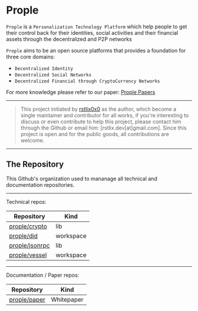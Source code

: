 # Prople

`Prople` is a `Personalization Technology Platform` which help people to get their control back for their
identities, social activities and their financial assets through the decentralized and P2P networks

`Prople` aims to be an open source platforms that provides a foundation for three core domains:

- `Decentralized Identity` 
- `Decentralized Social Networks`
- `Decentralized Financial through CryptoCurrency Networks`

For more knowledge please refer to our paper: [Prople Papers](https://github.com/prople/paper)

---

> This project initiated by [rstlix0x0](https://github.com/rstlix0x0) as the author, which become a single maintainer
and contributor for all works, if you're interesting to discuss or even contribute to help this project, please contact him through
the Github or email him: [rstlix.dev[at]gmail.com]. Since this project is open and for the public goods, all contributions
are welcome.

---

## The Repository

This Github's organization used to mananage all technical and documentation repositories.

---

Technical repos:

|   Repository  |   Kind    |
|   ----------  |   ----    |
| [prople/crypto](https://github.com/prople/crypto) | lib   |
| [prople/did](https://github.com/prople/did) | workspace   |
| [prople/jsonrpc](https://github.com/prople/jsonrpc) | lib   |
| [prople/vessel](https://github.com/prople/jsonrpc) | workspace   |

---

Documentation / Paper repos:

|   Repository  |   Kind    |
|   ----------  |   ----    |
| [prople/paper](https://github.com/prople/paper)   |   Whitepaper  |